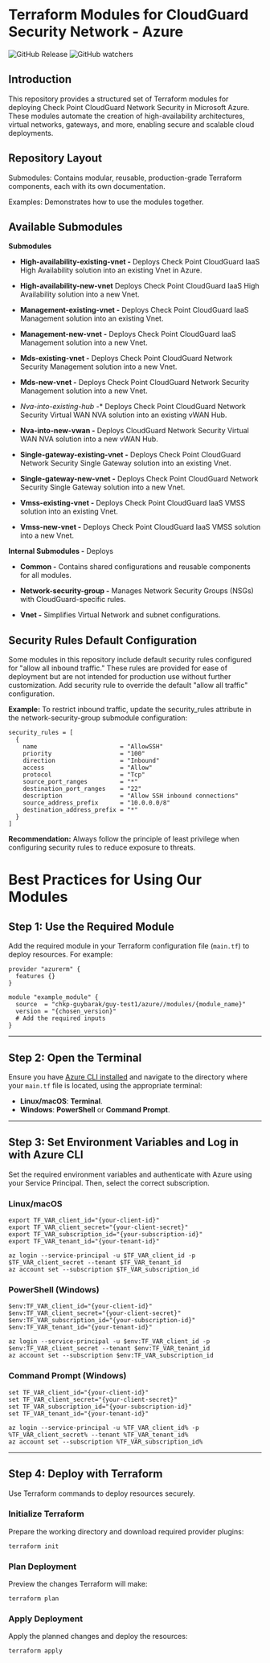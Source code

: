 # Terraform Modules for CloudGuard Security Network - Azure

![GitHub Release](https://img.shields.io/github/v/release/chkp-guybarak/terraform-azure-guy-test1)
![GitHub watchers](https://img.shields.io/github/watchers/chkp-guybarak/terraform-azure-guy-test1)

## Introduction
This repository provides a structured set of Terraform modules for deploying Check Point CloudGuard Network Security in Microsoft Azure. These modules automate the creation of high-availability architectures, virtual networks, gateways, and more, enabling secure and scalable cloud deployments.

## Repository Layout
Submodules: Contains modular, reusable, production-grade Terraform components, each with its own documentation.

Examples: Demonstrates how to use the modules together.

## Available Submodules

**Submodules**

* **High-availability-existing-vnet -** 
Deploys Check Point CloudGuard IaaS High Availability solution into an existing Vnet in Azure.

* **High-availability-new-vnet**
Deploys Check Point CloudGuard IaaS High Availability solution into a new Vnet.

* **Management-existing-vnet -** Deploys Check Point CloudGuard IaaS Management solution into an existing Vnet.

* **Management-new-vnet -** Deploys Check Point CloudGuard IaaS Management solution into a new Vnet.

* **Mds-existing-vnet -** Deploys Check Point CloudGuard Network Security Management solution into a new Vnet.

* **Mds-new-vnet -** Deploys Check Point CloudGuard Network Security Management solution into a new Vnet.

* **Nva-into-existing-hub* -** Deploys Check Point CloudGuard Network Security Virtual WAN NVA solution into an existing vWAN Hub.

* **Nva-into-new-vwan -** Deploys CloudGuard Network Security Virtual WAN NVA solution into a new vWAN Hub.

* **Single-gateway-existing-vnet -** Deploys Check Point CloudGuard Network Security Single Gateway solution into an existing Vnet.

* **Single-gateway-new-vnet -** Deploys Check Point CloudGuard Network Security Single Gateway solution into a new Vnet.

* **Vmss-existing-vnet -** Deploys Check Point CloudGuard IaaS VMSS solution into an existing Vnet.

* **Vmss-new-vnet -** Deploys Check Point CloudGuard IaaS VMSS solution into a new Vnet.

**Internal Submodules -** Deploys

* **Common -** Contains shared configurations and reusable components for all modules.

* **Network-security-group -** Manages Network Security Groups (NSGs) with CloudGuard-specific rules.

* **Vnet -** Simplifies Virtual Network and subnet configurations.



## Security Rules Default Configuration
Some modules in this repository include default security rules configured for "allow all inbound traffic." These rules are provided for ease of deployment but are not intended for production use without further customization. Add security rule to override the default "allow all traffic" configuration.

**Example:** To restrict inbound traffic, update the security_rules attribute in the network-security-group submodule configuration:
```hcl
security_rules = [
  {
    name                       = "AllowSSH"
    priority                   = "100"
    direction                  = "Inbound"
    access                     = "Allow"
    protocol                   = "Tcp"
    source_port_ranges         = "*"
    destination_port_ranges    = "22"
    description                = "Allow SSH inbound connections"
    source_address_prefix      = "10.0.0.0/8"
    destination_address_prefix = "*"
  }
]
```

**Recommendation:** Always follow the principle of least privilege when configuring security rules to reduce exposure to threats.

# Best Practices for Using Our Modules

## Step 1: Use the Required Module
Add the required module in your Terraform configuration file (`main.tf`) to deploy resources. For example:

```hcl
provider "azurerm" {
  features {}
}

module "example_module" {
  source  = "chkp-guybarak/guy-test1/azure//modules/{module_name}"
  version = "{chosen_version}"
  # Add the required inputs
}
```
---

## Step 2: Open the Terminal
Ensure you have [Azure CLI installed](https://learn.microsoft.com/en-us/cli/azure/install-azure-cli) and navigate to the directory where your `main.tf` file is located, using the appropriate terminal: 

- **Linux/macOS**: **Terminal**.
- **Windows**: **PowerShell** or **Command Prompt**.
---

## Step 3: Set Environment Variables and Log in with Azure CLI
Set the required environment variables and authenticate with Azure using your Service Principal. Then, select the correct subscription.

### Linux/macOS
```hcl
export TF_VAR_client_id="{your-client-id}"
export TF_VAR_client_secret="{your-client-secret}"
export TF_VAR_subscription_id="{your-subscription-id}"
export TF_VAR_tenant_id="{your-tenant-id}"

az login --service-principal -u $TF_VAR_client_id -p $TF_VAR_client_secret --tenant $TF_VAR_tenant_id
az account set --subscription $TF_VAR_subscription_id
```
### PowerShell (Windows)
```hcl
$env:TF_VAR_client_id="{your-client-id}"
$env:TF_VAR_client_secret="{your-client-secret}"
$env:TF_VAR_subscription_id="{your-subscription-id}"
$env:TF_VAR_tenant_id="{your-tenant-id}"

az login --service-principal -u $env:TF_VAR_client_id -p $env:TF_VAR_client_secret --tenant $env:TF_VAR_tenant_id
az account set --subscription $env:TF_VAR_subscription_id
```
### Command Prompt (Windows)
```hcl
set TF_VAR_client_id="{your-client-id}"
set TF_VAR_client_secret="{your-client-secret}"
set TF_VAR_subscription_id="{your-subscription-id}"
set TF_VAR_tenant_id="{your-tenant-id}"

az login --service-principal -u %TF_VAR_client_id% -p %TF_VAR_client_secret% --tenant %TF_VAR_tenant_id%
az account set --subscription %TF_VAR_subscription_id%
```
---


## Step 4: Deploy with Terraform
Use Terraform commands to deploy resources securely.

### Initialize Terraform
Prepare the working directory and download required provider plugins:
```hcl
terraform init
```

### Plan Deployment
Preview the changes Terraform will make:
```hcl
terraform plan
```
### Apply Deployment
Apply the planned changes and deploy the resources:
```hcl
terraform apply
```
